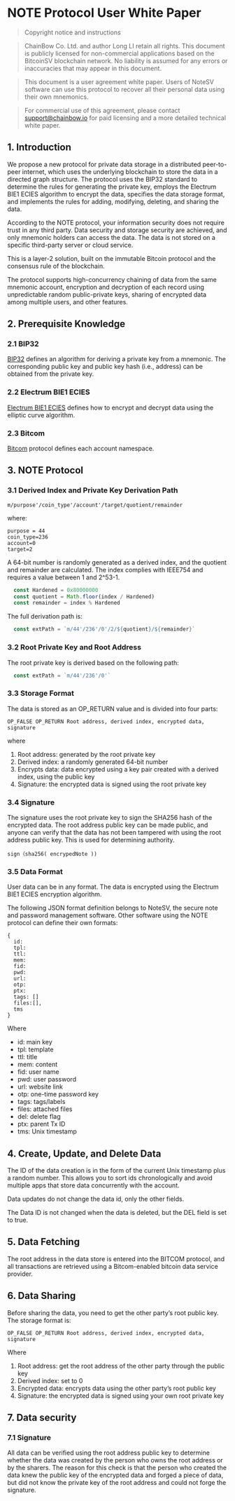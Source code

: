 # NOTE Protocol User White Paper

>Copyright notice and instructions

>ChainBow Co. Ltd. and author Long LI retain all rights. This document is publicly licensed for non-commercial applications based on the BitcoinSV blockchain network. No liability is assumed for any errors or inaccuracies that may appear in this document.

>This document is a user agreement white paper. Users of NoteSV software can use this protocol to recover all their personal data using their own mnemonics.

>For commercial use of this agreement, please contact support@chainbow.io for paid licensing and a more detailed technical white paper.

## 1. Introduction

We propose a new protocol for private data storage in a distributed peer-to-peer internet, which uses the underlying blockchain to store the data in a directed graph structure. The protocol uses the BIP32 standard to determine the rules for generating the private key, employs the Electrum BIE1 ECIES algorithm to encrypt the data, specifies the data storage format, and implements the rules for adding, modifying, deleting, and sharing the data.

According to the NOTE protocol, your information security does not require trust in any third party. Data security and storage security are achieved, and only mnemonic holders can access the data. The data is not stored on a specific third-party server or cloud service.

This is a layer-2 solution, built on the immutable Bitcoin protocol and the consensus rule of the blockchain.

The protocol supports high-concurrency chaining of data from the same mnemonic account, encryption and decryption of each record using unpredictable random public-private keys, sharing of encrypted data among multiple users, and other features.

## 2. Prerequisite Knowledge
### 2.1 BIP32

[BIP32](https://github.com/bitcoin/bips/blob/master/bip-0032.mediawiki) defines an algorithm for deriving a private key from a mnemonic. The corresponding public key and public key hash (i.e., address) can be obtained from the private key.

### 2.2 Electrum BIE1 ECIES

[Electrum BIE1 ECIES](https://github.com/benw46/BIE1) defines how to encrypt and decrypt data using the elliptic curve algorithm.

### 2.3 Bitcom

[Bitcom](https://bitcom.planaria.network/#/?id=bitcom) protocol defines each account namespace.

## 3. NOTE Protocol
### 3.1 Derived Index and Private Key Derivation Path

```plain
m/purpose'/coin_type'/account'/target/quotient/remainder
```
where:

```plain
purpose = 44
coin_type=236
account=0
target=2
```
A 64-bit number is randomly generated as a derived index, and the quotient and remainder are calculated. The index complies with IEEE754 and requires a value between 1 and 2^53-1.

```javascript
  const Hardened = 0x80000000
  const quotient = Math.floor(index / Hardened)
  const remainder = index % Hardened
```
The full derivation path is:
```javascript
  const extPath = `m/44'/236'/0'/2/${quotient}/${remainder}`
```
### 3.2 Root Private Key and Root Address

The root private key is derived based on the following path:

```javascript
  const extPath = `m/44'/236'/0'`
```
### 3.3 Storage Format

The data is stored as an OP_RETURN value and is divided into four parts:

```plain
OP_FALSE OP_RETURN Root address, derived index, encrypted data, signature
```
where 

1. Root address: generated by the root private key
2. Derived index: a randomly generated 64-bit number
3. Encrypts data: data encrypted using a key pair created with a derived index, using the public key
4. Signature: the encrypted data is signed using the root private key

### 3.4 Signature

The signature uses the root private key to sign the SHA256 hash of the encrypted data. The root address public key can be made public, and anyone can verify that the data has not been tampered with using the root address public key. This is used for determining authority.

```plain
sign（sha256( encrypedNote ))
```
### 3.5 Data Format

User data can be in any format. The data is encrypted using the Electrum BIE1 ECIES encryption algorithm.

The following JSON format definition belongs to NoteSV, the secure note and password management software. Other software using the NOTE protocol can define their own formats:


```plain
{
  id:
  tpl:
  ttl:
  mem:
  fid:
  pwd:
  url:
  otp:
  ptx:
  tags: []
  files:[],
  tms
}
```

Where

* id: main key
* tpl: template
* ttl: title
* mem: content
* fid: user name
* pwd: user password
* url: website link
* otp: one-time password key
* tags: tags/labels
* files: attached files
* del: delete flag
* ptx: parent Tx ID
* tms: Unix timestamp

## 4. Create, Update, and Delete Data

The ID of the data creation is in the form of the current Unix timestamp plus a random number. This allows you to sort ids chronologically and avoid multiple apps that store data concurrently with the account.

Data updates do not change the data id, only the other fields.

The Data ID is not changed when the data is deleted, but the DEL field is set to true.


## 5. Data Fetching

The root address in the data store is entered into the BITCOM protocol, and all transactions are retrieved using a Bitcom-enabled bitcoin data service provider.


## 6. Data Sharing

Before sharing the data, you need to get the other party’s root public key. The storage format is:


```plain
OP_FALSE OP_RETURN Root address, derived index, encrypted data, signature
```

Where

1. Root address: get the root address of the other party through the public key
2. Derived index: set to 0
3. Encrypted data: encrypts data using the other party’s root public key
4. Signature: the encrypted data is signed using your own root private key

## 7. Data security
### 7.1 Signature

All data can be verified using the root address public key to determine whether the data was created by the person who owns the root address or by the sharers. The reason for this check is that the person who created the data knew the public key of the encrypted data and forged a piece of data, but did not know the private key of the root address and could not forge the signature.
